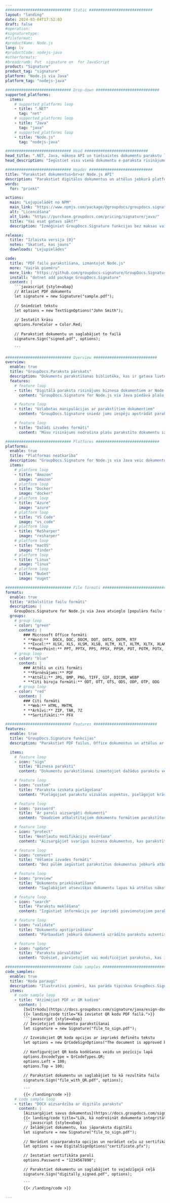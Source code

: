 ```yaml
---
############################# Static ############################
layout: "landing"
date: 2024-03-04T17:52:03
draft: false
#operation: 
#signaturetype: 
#fileformat: 
#productName: Node.js
lang: lv
#productCode: nodejs-java
#otherformats: 
#breadcrumb: Put  signature on  for JavaScript
product: "Signature"
product_tag: "signature"
platform: "Node.js via Java"
platform_tag: "nodejs-java"

############################# Drop-down ############################
supported_platforms:
  items:
    # supported_platforms loop
    - title: ".NET"
      tag: "net"
    # supported_platforms loop
    - title: "Java"
      tag: "java"
    # supported_platforms loop
    - title: "Node.js"
      tag: "nodejs-java"

############################# Head ############################
head_title: ".NET, Java, mākoņa API un tiešsaistes dokumentu parakstu lietotnes"
head_description: "Iegūstiet visu vienā dokumentu e-paraksta risinājumu .NET, Java un mākoņa lietojumprogrammām. Parakstiet izplatītos dokumentu formātus tiešsaistē, izmantojot vienkāršu vilkšanas un nomešanas funkciju"

############################# Header ############################
title: "Parakstiet dokumentus<br>ar Node.js API"
description: "Parakstiet digitālos dokumentus un attēlus jebkurā platformā, izmantojot mūsu elastīgās API un uz lietotnēm balstītus risinājumus programmētājiem un galalietotājiem."
words:
  for: "priekš"

actions:
  main: "Lejupielādēt no NPM"
  main_link: "https://www.npmjs.com/package/@groupdocs/groupdocs.signature/"
  alt: "Licencēšana"
  alt_link: "https://purchase.groupdocs.com/pricing/signature/java/"
  title: "Vai esat gatavs sākt?"
  description: "Izmēģiniet GroupDocs.Signature funkcijas bez maksas vai pieprasiet licenci"

release:
  title: "Izlaista versija {0}"
  notes: "Skatiet, kas jauns"
  downloads: "Lejupielādes"

code:
  title: "PDF failu parakstīšana, izmantojot Node.js"
  more: "Vairāk piemēru"
  more_link: "https://github.com/groupdocs-signature/GroupDocs.Signature-for-Node.js-via-Java/"
  install: "dotnet add package GroupDocs.Signature"
  content: |
    ```javascript {style=abap}   
    // Atlasiet PDF dokumentu
    let signature = new Signature("sample.pdf");
    
    // Sniedziet tekstu
    let options = new TextSignOptions("John Smith");
    
    // Iestatīt krāsu
    options.ForeColor = Color.Red;
    
    // Parakstiet dokumentu un saglabājiet to failā
    signature.Sign("signed.pdf", options);
    
    ```

############################# Overview ############################
overview:
  enable: true
  title: "GroupDocs.Paraksta pārskats"
  description: "Dokumentu parakstīšanas bibliotēka, kas ir gatava lietošanai Node.js lietojumprogrammās"
  features:
    # feature loop
    - title: "Digitālā paraksta risinājums biznesa dokumentiem ar Node.js"
      content: "GroupDocs.Signature for Node.js via Java piedāvā plašu digitālā paraksta opciju kopumu PDF, Office dokumentiem un attēliem. Ir pieejams teksts, svītrkodi, attēli, digitālie sertifikāti un metadati. Racionalizēta dokumentu apstrāde nodrošina efektivitāti."

    # feature loop
    - title: "Uzlabotas manipulācijas ar parakstītiem dokumentiem"
      content: "GroupDocs.Signature sniedz jums iespēju apstrādāt parakstītus dokumentus. Meklējiet un apstipriniet parakstus, izmantojot dažādus kritērijus. Turklāt izņemiet detalizētu dokumenta informāciju vai ģenerējiet lapu priekšskatījuma attēlus."

    # feature loop
    - title: "Dažādi izvades formāti"
      content: "Mūsu risinājums nodrošina plašu parakstīto dokumentu izvades formāta kontroli. Precīzi novietojiet parakstus jebkurā lapā un pielāgojiet to izskatu. Saglabājiet parakstītos dokumentus daudzos atbalstītos formātos un pēc izvēles nostipriniet tos ar parolēm."

############################# Platforms ############################
platforms:
  enable: true
  title: "Platformas neatkarība"
  description: "GroupDocs.Signature for Node.js via Java veic dokumentu apstrādi ar dažādām operētājsistēmām"
  items:
    # platform loop
    - title: "Amazon"
      image: "amazon"
    # platform loop
    - title: "Docker"
      image: "docker"
    # platform loop
    - title: "Azure"
      image: "azure"
    # platform loop
    - title: "VS Code"
      image: "vs_code"
    # platform loop
    - title: "ReSharper"
      image: "resharper"
    # platform loop
    - title: "macOS"
      image: "finder"
    # platform loop
    - title: "Linux"
      image: "linux"
    # platform loop
    - title: "NuGet"
      image: "nuget"

############################# File formats ############################
formats:
  enable: true
  title: "Atbalstītie failu formāti"
  description: |
    GroupDocs.Signature for Node.js via Java atvieglo [populāro failu formātu](https://docs.groupdocs.com/signature/java/supported-document-formats/) darbības.
  groups:
    # group loop
    - color: "green"
      content: |
        ### Microsoft Office formāti
        * **Word:**  DOCX, DOC, DOCM, DOT, DOTX, DOTM, RTF
        * **Excel:** XLSX, XLS, XLSM, XLSB, XLTM, XLT, XLTM, XLTX, XLAM, SXC, SpreadsheetML
        * **PowerPoint:** PPT, PPTX, PPS, PPSX, PPSM, POT, POTM, POTX, PPTM
    # group loop
    - color: "blue"
      content: |
        ### Attēli un citi formāti
        * **Pārnēsājams:** PDF
        * **Attēli:** JPG, BMP, PNG, TIFF, GIF, DICOM, WEBP
        * **Citi biroja formāti:** ODT, OTT, OTS, ODS, ODP, OTP, ODG
      # group loop
    - color: "red"
      content: |
        ### Citi formāti
        * **Web:** HTML, MHTML
        * **Arhīvi:** ZIP, TAR, 7Z
        * **Sertifikāti:** PFX

############################# Features ############################
features:
  enable: true
  title: "GroupDocs.Signature funkcijas"
  description: "Parakstiet PDF failus, Office dokumentus un attēlus ar ciparparakstiem"

  items:
    # feature loop
    - icon: "sign"
      title: "Biznesa paraksti"
      content: "Dokumentu parakstīšanai izmantojiet dažādus parakstu veidus. Precīzi ievietojiet ciparparakstus jebkurā lapas vietā."

    # feature loop
    - icon: "custom"
      title: "Paraksta izskata pielāgošana"
      content: "Pielāgojiet parakstu vizuālos aspektus, pielāgojot krāsu, fontu, apmales, rotāciju un daudz ko citu, lai sasniegtu vēlamo rezultātu."

    # feature loop
    - icon: "password"
      title: "Ar paroli aizsargāti dokumenti"
      content: "Daudziem atbalstītajiem dokumentu formātiem parakstītos dokumentus aizsargājiet ar paroli, lai nodrošinātu papildu drošību."

    # feature loop
    - icon: "protect"
      title: "Neatļautu modifikāciju novēršana"
      content: "Aizsargājiet svarīgus biznesa dokumentus, kas parakstīti ar digitālajiem sertifikātiem, no nesankcionētām izmaiņām."

    # feature loop
    - icon: "convert"
      title: "Vēlamie izvades formāti"
      content: "Bez pūlēm iegūstiet parakstītus dokumentus jebkurā atbalstītā formātā. Ērti konvertējiet MS Word dokumentus PDF formātā."

    # feature loop
    - icon: "preview"
      title: "Dokumentu priekšskatīšana"
      content: "Saglabājiet atsevišķas dokumentu lapas kā attēlus nākotnes vajadzībām."

    # feature loop
    - icon: "search"
      title: "Parakstu meklēšana"
      content: "Izgūstiet informāciju par iepriekš pievienotajiem parakstiem savos dokumentos."

    # feature loop
    - icon: "validate"
      title: "Dokumentu apstiprināšana"
      content: "Pārbaudiet jebkurā dokumentā uzrādīto parakstu autentiskumu."

    # feature loop
    - icon: "update"
      title: "Parakstu pārvaldība"
      content: "Dzēsiet, pārvietojiet vai modificējiet parakstus, kas ievietoti jebkurā dokumenta lapā."

############################# Code samples ############################
code_samples:
  enable: true
  title: "Koda paraugi"
  description: "Ilustratīvi piemēri, kas parāda tipiskas GroupDocs.Signature for Node.js via Java darbības"
  items:
    # code sample loop
    - title: "Atzīmējiet PDF ar QR kodiem"
      content: |
        [Svītrkodu](https://docs.groupdocs.com/signature/java/esign-document-with-qr-code-signature/) iekļaušana konkrētās PDF dokumentu lapās var racionalizēt biznesa procesus. Šajā sadaļā ir sniegts piemērs QR koda pievienošanai, izmantojot GroupDocs.Signature for Node.js via Java.
        {{< landing/code title="Kā ievietot QR kodu PDF failā.">}}
        ```javascript {style=abap}
        // Ievietojiet dokumentu parakstīšanai
        let signature = new Signature("file_to_sign.pdf");
        
        // Izveidojiet QR koda opcijas ar iepriekš definētu tekstu
        let options = new QrCodeSignOptions("The document is approved by John Smith");
        
        // Konfigurējiet QR koda kodēšanas veidu un pozīciju lapā
        options.EncodeType = QrCodeTypes.QR;
        options.Left = 100;
        options.Top = 100;
            
        // Parakstiet dokumentu un saglabājiet to kā rezultāta failu
        signature.Sign("file_with_QR.pdf", options);
        
        ```
        {{< /landing/code >}}
    # code sample loop
    - title: "DOCX aizsardzība ar digitālo parakstu"
      content: |
        [Aizsargājiet savus dokumentus](https://docs.groupdocs.com/signature/java/esign-document-with-digital-signature/) ar parakstiem, kuru pamatā ir ciparsertifikāti. Digitālais paraksts aizsargā jūsu biznesa dokumentus pret satura izmaiņām.
        {{< landing/code title="Lūk, kā nodrošināt dokumenta integritāti.">}}
        ```javascript {style=abap}   
        // Ielādējiet dokumentu, kas jāparaksta digitāli
        let signature = new Signature("file_to_sign.pdf");
        
        // Norādiet ciparparaksta opcijas un norādiet ceļu uz sertifikāta failu
        let options = new DigitalSignOptions("certificate.pfx");

        // Iestatiet sertifikāta paroli
        options.Password = "1234567890";

        // Parakstiet dokumentu un saglabājiet to vajadzīgajā ceļā
        signature.Sign("digitally_signed.pdf", options);

        ```
        {{< /landing/code >}}

---
```

